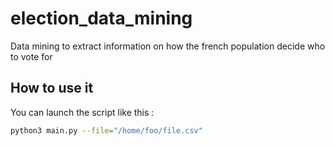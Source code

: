 # election_data_mining
Data mining to extract information on how the french population decide who to vote for

## How to use it

You can launch the script like this :
``` sh
python3 main.py --file="/home/foo/file.csv"
```
